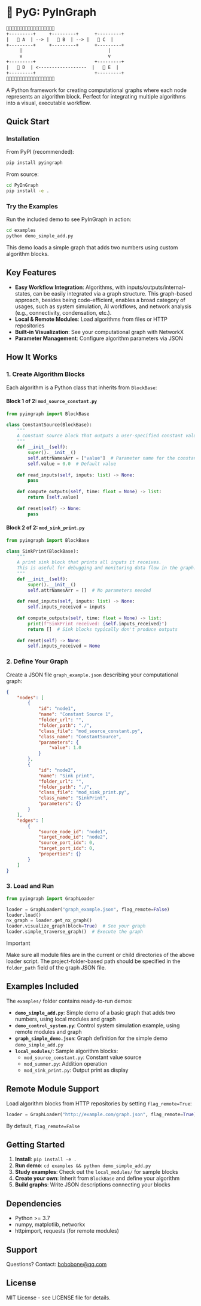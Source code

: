 # 🐷 PyG: PyInGraph 


```txt
🐷🐷🐷🐷🐷🐷🐷🐷🐷🐷🐷🐷🐷🐷🐷🐷🐷🐷
+---------+     +---------+      +---------+
|   🐍 A  | --> |   🐍 B  | --> |   🐍 C  |
+---------+     +---------+      +---------+
     |                                |
     v                                v
+---------+                      +---------+
|   🐍 D  | <------------------  |   🐍 E  |
+---------+                      +---------+
🐷🐷🐷🐷🐷🐷🐷🐷🐷🐷🐷🐷🐷🐷🐷🐷🐷🐷
```


A Python framework for creating computational graphs where each node represents an algorithm block. Perfect for integrating multiple algorithms into a visual, executable workflow.

## Quick Start

### Installation

From PyPI (recommended):
```bash
pip install pyingraph
```

From source:
```bash
cd PyInGraph
pip install -e .
```

### Try the Examples

Run the included demo to see PyInGraph in action:

```bash
cd examples
python demo_simple_add.py
```

This demo loads a simple graph that adds two numbers using custom algorithm blocks.

## Key Features

- **Easy Workflow Integration**: Algorithms, with inputs/outputs/internal-states, can be easily integrated via a graph structure. This graph-based approach, besides being code-efficient, enables a broad category of usages, such as system simulation, AI workflows, and network analysis (e.g., connectivity, condensation, etc.).
- **Local & Remote Modules**: Load algorithms from files or HTTP repositories
- **Built-in Visualization**: See your computational graph with NetworkX
- **Parameter Management**: Configure algorithm parameters via JSON

## How It Works

### 1. Create Algorithm Blocks

Each algorithm is a Python class that inherits from `BlockBase`:

#### Block 1 of 2: `mod_source_constant.py`

```python
from pyingraph import BlockBase

class ConstantSource(BlockBase):
    """
    A constant source block that outputs a user-specified constant value.
    """
    def __init__(self):
        super().__init__()
        self.attrNamesArr = ["value"]  # Parameter name for the constant value
        self.value = 0.0  # Default value
    
    def read_inputs(self, inputs: list) -> None:
        pass
    
    def compute_outputs(self, time: float = None) -> list:
        return [self.value]
    
    def reset(self) -> None:
        pass
```

#### Block 2 of 2: `mod_sink_print.py`

```python
from pyingraph import BlockBase

class SinkPrint(BlockBase):
    """
    A print sink block that prints all inputs it receives.
    This is useful for debugging and monitoring data flow in the graph.
    """
    def __init__(self):
        super().__init__()
        self.attrNamesArr = []  # No parameters needed
    
    def read_inputs(self, inputs: list) -> None:
        self.inputs_received = inputs
    
    def compute_outputs(self, time: float = None) -> list:
        print(f"SinkPrint received: {self.inputs_received}")
        return []  # Sink blocks typically don't produce outputs
    
    def reset(self) -> None:
        self.inputs_received = None
```


### 2. Define Your Graph

Create a JSON file `graph_example.json` describing your computational graph:


```json
{
    "nodes": [
        {
            "id": "node1",
            "name": "Constant Source 1",
            "folder_url": "",
            "folder_path": "./",
            "class_file": "mod_source_constant.py",
            "class_name": "ConstantSource",
            "parameters": {
                "value": 1.0
            }
        },
        {
            "id": "node2",
            "name": "Sink print",
            "folder_url": "",
            "folder_path": "./",
            "class_file": "mod_sink_print.py",
            "class_name": "SinkPrint",
            "parameters": {}
        }
    ],
    "edges": [
        {
            "source_node_id": "node1",
            "target_node_id": "node2",
            "source_port_idx": 0,
            "target_port_idx": 0,
            "properties": {}
        }
    ]
}
```

### 3. Load and Run

```python
from pyingraph import GraphLoader

loader = GraphLoader("graph_example.json", flag_remote=False)
loader.load()
nx_graph = loader.get_nx_graph()
loader.visualize_graph(block=True)  # See your graph
loader.simple_traverse_graph()  # Execute the graph
```

> [!IMPORTANT]
> Make sure all module files are in the current or child directories of the above loader script. The project-folder-based path should be specified in the `folder_path` field of the graph JSON file.


## Examples Included

The `examples/` folder contains ready-to-run demos:

- **`demo_simple_add.py`**: Simple demo of a basic graph that adds two numbers, using local modules and graph
- **`demo_control_system.py`**: Control system simulation example, using remote modules and graph
- **`graph_simple_demo.json`**: Graph definition for the simple demo `demo_simple_add.py`
- **`local_modules/`**: Sample algorithm blocks:
  - `mod_source_constant.py`: Constant value source
  - `mod_summer.py`: Addition operation
  - `mod_sink_print.py`: Output print as display

## Remote Module Support

Load algorithm blocks from HTTP repositories by setting `flag_remote=True`:

```python
loader = GraphLoader("http://example.com/graph.json", flag_remote=True)
```

By default, `flag_remote=False`

## Getting Started

1. **Install**: `pip install -e .`
2. **Run demo**: `cd examples && python demo_simple_add.py`
3. **Study examples**: Check out the `local_modules/` for sample blocks
4. **Create your own**: Inherit from `BlockBase` and define your algorithm
5. **Build graphs**: Write JSON descriptions connecting your blocks

## Dependencies

- Python >= 3.7
- numpy, matplotlib, networkx
- httpimport, requests (for remote modules)

## Support

Questions? Contact: bobobone@qq.com

## License

MIT License - see LICENSE file for details.